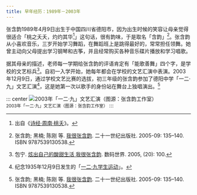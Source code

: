 ```yaml
---
title: 早年经历：1989年－2003年
---
```


张含韵1989年4月9日出生于中国四川省德阳市，因为出生时候的笑容让母亲觉得很适合「桃之夭夭，灼灼其华[^诗经]」这句话，很有韵味，于是取名「含韵」[^我很张含韵]。张含韵从小喜欢音乐，三岁开始学习舞蹈，在舞蹈班上是跳得最好的，常常担任领舞。她曾主动向父母提出学习钢琴和古筝，并且经常购买各种音乐碟片播放和学习唱歌。

据其母亲的描述，老师每一学期给张含韵的评语肯定有「能歌善舞」四个字，是学校的文艺标兵[^数码世界]。自初一入学开始，她每年都会在学校的文艺汇演中表演。2003年12月9日，通过学校文艺比赛的选拔，初三年级的张含韵参加了德阳中学「一二·九」文艺汇演[^一二九]，这是她第一次以歌手的身份站在舞台上独唱演出。[^我很张含韵]

::: center
![2003年「一二·九」文艺汇演（图源：张含韵工作室）](https://cdn.jsdelivr.net/gh/leirock/HanyunWiki/docs/.vuepress/public/images/timeline/early-129.jpg)<br/>
<small>2003年「一二·九」文艺汇演（图源：张含韵工作室）</small>
:::

<!--参考资料-->

[^诗经]: 出自《[诗经·周南·桃夭](https://baike.baidu.com/item/桃之夭夭，灼灼其华/9590129)》。
[^我很张含韵]: 张含韵; 黑楠; 陈刚 等. [我很张含韵](https://book.douban.com/subject/1426789/). 二十一世纪出版社. 2005-09: 135–140. ISBN 9787539130538.
[^数码世界]: 包宁. [炫出自己的酸甜生活 我很张含韵](https://www.cnki.com.cn/Article/CJFDTotal-SJSM200520028.htm). 数码世界. 2005, (20): 100.
[^一二九]: 纪念1935年12月9日发生的「[一二·九学生运动](https://baike.baidu.com/item/一二·九运动)」。